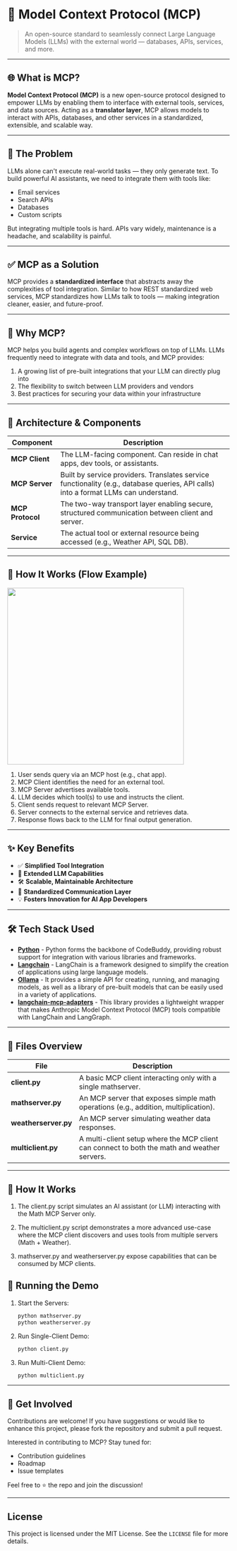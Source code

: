 # 🧠 Model Context Protocol (MCP)

> An open-source standard to seamlessly connect Large Language Models (LLMs) with the external world — databases, APIs, services, and more.

---

## 🌐 What is MCP?

**Model Context Protocol (MCP)** is a new open-source protocol designed to empower LLMs by enabling them to interface with external tools, services, and data sources. Acting as a **translator layer**, MCP allows models to interact with APIs, databases, and other services in a standardized, extensible, and scalable way.

---

## 🚨 The Problem

LLMs alone can't execute real-world tasks — they only generate text. To build powerful AI assistants, we need to integrate them with tools like:

- Email services
- Search APIs
- Databases
- Custom scripts

But integrating multiple tools is hard. APIs vary widely, maintenance is a headache, and scalability is painful.

---

## ✅ MCP as a Solution

MCP provides a **standardized interface** that abstracts away the complexities of tool integration. Similar to how REST standardized web services, MCP standardizes how LLMs talk to tools — making integration cleaner, easier, and future-proof.

---

## 🔮 Why MCP?

MCP helps you build agents and complex workflows on top of LLMs. LLMs frequently need to integrate with data and tools, and MCP provides:

1. A growing list of pre-built integrations that your LLM can directly plug into
2. The flexibility to switch between LLM providers and vendors
3. Best practices for securing your data within your infrastructure

---



## 🧩 Architecture & Components

| Component     | Description |
|---------------|-------------|
| **MCP Client** | The LLM-facing component. Can reside in chat apps, dev tools, or assistants. |
| **MCP Server** | Built by service providers. Translates service functionality (e.g., database queries, API calls) into a format LLMs can understand. |
| **MCP Protocol** | The two-way transport layer enabling secure, structured communication between client and server. |
| **Service** | The actual tool or external resource being accessed (e.g., Weather API, SQL DB). |

---



## 🔁 How It Works (Flow Example)

<img src="https://github.com/user-attachments/assets/fffe5e30-be96-4f33-bf01-640d107c1d6d" width="400" />


1. User sends query via an MCP host (e.g., chat app).
2. MCP Client identifies the need for an external tool.
3. MCP Server advertises available tools.
4. LLM decides which tool(s) to use and instructs the client.
5. Client sends request to relevant MCP Server.
6. Server connects to the external service and retrieves data.
7. Response flows back to the LLM for final output generation.

---

## ✨ Key Benefits

- ✅ **Simplified Tool Integration**
- 🚀 **Extended LLM Capabilities**
- 🛠️ **Scalable, Maintainable Architecture**
- 🤝 **Standardized Communication Layer**
- 💡 **Fosters Innovation for AI App Developers**


---

## 🛠️ Tech Stack Used

- **[Python](https://www.python.org/)** - Python forms the backbone of CodeBuddy, providing robust support for integration with various libraries and frameworks.
- **[Langchain](https://github.com/hwchase17/langchain)** - LangChain is a framework designed to simplify the creation of applications using large language models.
- **[Ollama](https://ollama.com/)** - It provides a simple API for creating, running, and managing models, as well as a library of pre-built models that can be easily used in a variety of applications.
- **[langchain-mcp-adapters](https://github.com/langchain-ai/langchain-mcp-adapters)** - This library provides a lightweight wrapper that makes Anthropic Model Context Protocol (MCP) tools compatible with LangChain and LangGraph. 

---


## 🧩  Files Overview

| File   | Description|
|---------------|-------------|
| **client.py** | A basic MCP client interacting only with a single mathserver. |
| **mathserver.py** | An MCP server that exposes simple math operations (e.g., addition, multiplication). |
| **weatherserver.py** | An MCP server simulating weather data responses. |
| **multiclient.py** |A multi-client setup where the MCP client can connect to both the math and weather servers. |

---


## 🔄 How It Works

1. The client.py script simulates an AI assistant (or LLM) interacting with the Math MCP Server only.

2. The multiclient.py script demonstrates a more advanced use-case where the MCP client discovers and uses tools from multiple servers (Math + Weather).

3. mathserver.py and weatherserver.py expose capabilities that can be consumed by MCP clients.



## 🚀 Running the Demo

1. Start the Servers:

   ```bash
   python mathserver.py
   python weatherserver.py
   
   ```

2. Run Single-Client Demo:

    ```bash
    python client.py
   
   ```  

3. Run Multi-Client Demo:

     ```bash
    python multiclient.py

   ```   

---

## 🚀 Get Involved
Contributions are welcome! If you have suggestions or would like to enhance this project, please fork the repository and submit a pull request.

Interested in contributing to MCP? Stay tuned for:

- Contribution guidelines
- Roadmap
- Issue templates

Feel free to ⭐️ the repo and join the discussion!

---

## License
This project is licensed under the MIT License. See the `LICENSE` file for more details.

